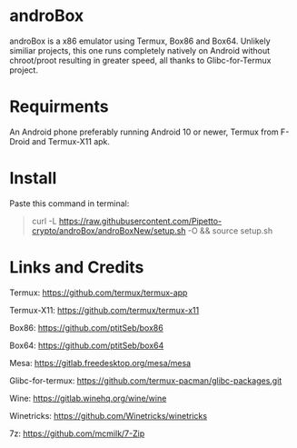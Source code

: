 # androBox

androBox is a x86 emulator using Termux, Box86 and Box64. Unlikely similiar projects, this one runs completely natively on Android without chroot/proot resulting in greater speed, all thanks to Glibc-for-Termux project.

# Requirments

An Android phone preferably running Android 10 or newer, Termux from F-Droid  and Termux-X11 apk.

# Install

Paste this command in terminal:

>curl -L https://raw.githubusercontent.com/Pipetto-crypto/androBox/androBoxNew/setup.sh -O && source setup.sh

# Links and Credits

Termux: https://github.com/termux/termux-app

Termux-X11: https://github.com/termux/termux-x11

Box86: https://github.com/ptitSeb/box86

Box64: https://github.com/ptitSeb/box64

Mesa: https://gitlab.freedesktop.org/mesa/mesa

Glibc-for-termux: https://github.com/termux-pacman/glibc-packages.git

Wine: https://gitlab.winehq.org/wine/wine

Winetricks: https://github.com/Winetricks/winetricks

7z: https://github.com/mcmilk/7-Zip




